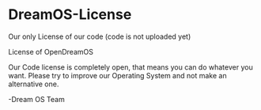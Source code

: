 # DreamOS-License
Our only License of our code (code is not uploaded yet)

License of OpenDreamOS

Our Code license is completely open,
that means you can do whatever you want.
Please try to improve our Operating System and not make an alternative one.

-Dream OS Team
